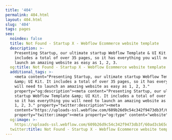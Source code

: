 ```yaml
---
title: '404'
permalink: 404.html
layout: 404.html
slug: '404'
tags: pages
seo:
  noindex: false
  title: Not Found - Startup X - Webflow Ecommerce website template
  description: >-
    Presenting Startup, our ultimate startup Webflow Template & UI Kit. It
    includes a total of over 35 pages, so it has everything you will need to
    launch an amazing website as easy as 1, 2, 3.
  og:title: Not Found - Startup X - Webflow Ecommerce website template
  additional_tags: >-
    <meta content="Presenting Startup, our ultimate startup Webflow Template
    &amp; UI Kit. It includes a total of over 35 pages, so it has everything you
    will need to launch an amazing website as easy as 1, 2, 3."
    property="og:description"><meta content="Presenting Startup, our ultimate
    startup Webflow Template &amp; UI Kit. It includes a total of over 35 pages,
    so it has everything you will need to launch an amazing website as easy as
    1, 2, 3." property="twitter:description"><meta
    content="https://uploads-ssl.webflow.com/609b26d9c54c342f9473db3f/60ad3cb65d774e05b124168f_featured-image-startup-x-template.png"
    property="twitter:image"><meta property="og:type" content="website">
  og:image: >-
    https://uploads-ssl.webflow.com/609b26d9c54c342f9473db3f/60ad3cb65d774e05b124168f_featured-image-startup-x-template.png
  twitter:title: Not Found - Startup X - Webflow Ecommerce website template
---
```



